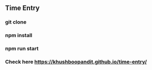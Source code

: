 ## Time Entry

### git clone <repo>

### npm install

### npm run start

### Check here https://khushboopandit.github.io/time-entry/
